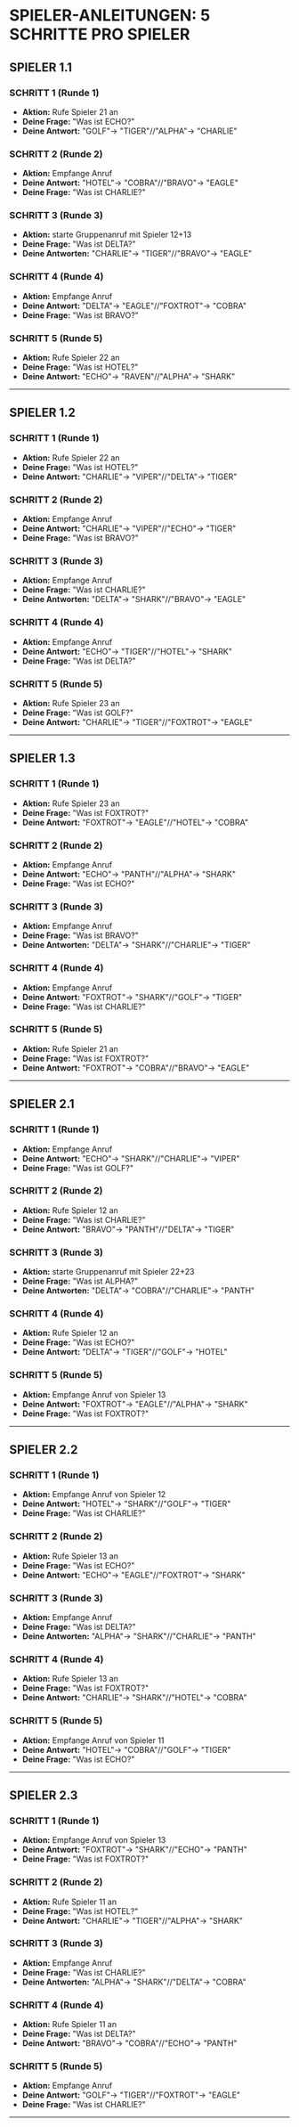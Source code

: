 # SPIELER-ANLEITUNGEN: 5 SCHRITTE PRO SPIELER

## SPIELER 1.1

### SCHRITT 1 (Runde 1)
- **Aktion:** Rufe Spieler 21 an
- **Deine Frage:** "Was ist ECHO?"
- **Deine Antwort:** "GOLF"-> "TIGER"//"ALPHA"-> "CHARLIE"

### SCHRITT 2 (Runde 2)  
- **Aktion:** Empfange Anruf
- **Deine Antwort:** "HOTEL"-> "COBRA"//"BRAVO"-> "EAGLE"
- **Deine Frage:** "Was ist CHARLIE?"

### SCHRITT 3 (Runde 3)
- **Aktion:** starte Gruppenanruf mit Spieler 12+13
- **Deine Frage:** "Was ist DELTA?"
- **Deine Antworten:** "CHARLIE"-> "TIGER"//"BRAVO"-> "EAGLE"

### SCHRITT 4 (Runde 4)
- **Aktion:** Empfange Anruf
- **Deine Antwort:** "DELTA"-> "EAGLE"//"FOXTROT"-> "COBRA"
- **Deine Frage:** "Was ist BRAVO?"

### SCHRITT 5 (Runde 5)
- **Aktion:** Rufe Spieler 22 an
- **Deine Frage:** "Was ist HOTEL?"
- **Deine Antwort:** "ECHO"-> "RAVEN"//"ALPHA"-> "SHARK"

---

## SPIELER 1.2

### SCHRITT 1 (Runde 1)
- **Aktion:** Rufe Spieler 22 an
- **Deine Frage:** "Was ist HOTEL?"
- **Deine Antwort:** "CHARLIE"-> "VIPER"//"DELTA"-> "TIGER"

### SCHRITT 2 (Runde 2)
- **Aktion:** Empfange Anruf
- **Deine Antwort:** "CHARLIE"-> "VIPER"//"ECHO"-> "TIGER"
- **Deine Frage:** "Was ist BRAVO?"

### SCHRITT 3 (Runde 3)
- **Aktion:** Empfange Anruf
- **Deine Frage:** "Was ist CHARLIE?"
- **Deine Antworten:** "DELTA"-> "SHARK"//"BRAVO"-> "EAGLE"

### SCHRITT 4 (Runde 4)
- **Aktion:** Empfange Anruf
- **Deine Antwort:** "ECHO"-> "TIGER"//"HOTEL"-> "SHARK"
- **Deine Frage:** "Was ist DELTA?"

### SCHRITT 5 (Runde 5)
- **Aktion:** Rufe Spieler 23 an
- **Deine Frage:** "Was ist GOLF?"
- **Deine Antwort:** "CHARLIE"-> "TIGER"//"FOXTROT"-> "EAGLE"

---

## SPIELER 1.3

### SCHRITT 1 (Runde 1)
- **Aktion:** Rufe Spieler 23 an
- **Deine Frage:** "Was ist FOXTROT?"
- **Deine Antwort:** "FOXTROT"-> "EAGLE"//"HOTEL"-> "COBRA"

### SCHRITT 2 (Runde 2)
- **Aktion:** Empfange Anruf 
- **Deine Antwort:** "ECHO"-> "PANTH"//"ALPHA"-> "SHARK"
- **Deine Frage:** "Was ist ECHO?"

### SCHRITT 3 (Runde 3)
- **Aktion:** Empfange Anruf
- **Deine Frage:** "Was ist BRAVO?"
- **Deine Antworten:** "DELTA"-> "SHARK"//"CHARLIE"-> "TIGER"

### SCHRITT 4 (Runde 4)
- **Aktion:** Empfange Anruf
- **Deine Antwort:** "FOXTROT"-> "SHARK"//"GOLF"-> "TIGER"
- **Deine Frage:** "Was ist CHARLIE?"

### SCHRITT 5 (Runde 5)
- **Aktion:** Rufe Spieler 21 an
- **Deine Frage:** "Was ist FOXTROT?"
- **Deine Antwort:** "FOXTROT"-> "COBRA"//"BRAVO"-> "EAGLE"

---

## SPIELER 2.1

### SCHRITT 1 (Runde 1)
- **Aktion:** Empfange Anruf
- **Deine Antwort:** "ECHO"-> "SHARK"//"CHARLIE"-> "VIPER"
- **Deine Frage:** "Was ist GOLF?"

### SCHRITT 2 (Runde 2)
- **Aktion:** Rufe Spieler 12 an
- **Deine Frage:** "Was ist CHARLIE?"
- **Deine Antwort:** "BRAVO"-> "PANTH"//"DELTA"-> "TIGER"

### SCHRITT 3 (Runde 3)
- **Aktion:** starte Gruppenanruf mit Spieler 22+23
- **Deine Frage:** "Was ist ALPHA?"
- **Deine Antworten:** "DELTA"-> "COBRA"//"CHARLIE"-> "PANTH"

### SCHRITT 4 (Runde 4)
- **Aktion:** Rufe Spieler 12 an
- **Deine Frage:** "Was ist ECHO?"
- **Deine Antwort:** "DELTA"-> "TIGER"//"GOLF"-> "HOTEL"

### SCHRITT 5 (Runde 5)
- **Aktion:** Empfange Anruf von Spieler 13
- **Deine Antwort:** "FOXTROT"-> "EAGLE"//"ALPHA"-> "SHARK"
- **Deine Frage:** "Was ist FOXTROT?"

---

## SPIELER 2.2

### SCHRITT 1 (Runde 1)
- **Aktion:** Empfange Anruf von Spieler 12
- **Deine Antwort:** "HOTEL"-> "SHARK"//"GOLF"-> "TIGER"
- **Deine Frage:** "Was ist CHARLIE?"

### SCHRITT 2 (Runde 2)
- **Aktion:** Rufe Spieler 13 an
- **Deine Frage:** "Was ist ECHO?"
- **Deine Antwort:** "ECHO"-> "EAGLE"//"FOXTROT"-> "SHARK"

### SCHRITT 3 (Runde 3)
- **Aktion:** Empfange Anruf
- **Deine Frage:** "Was ist DELTA?"
- **Deine Antworten:** "ALPHA"-> "SHARK"//"CHARLIE"-> "PANTH"

### SCHRITT 4 (Runde 4)
- **Aktion:** Rufe Spieler 13 an
- **Deine Frage:** "Was ist FOXTROT?"
- **Deine Antwort:** "CHARLIE"-> "SHARK"//"HOTEL"-> "COBRA"

### SCHRITT 5 (Runde 5)
- **Aktion:** Empfange Anruf von Spieler 11
- **Deine Antwort:** "HOTEL"-> "COBRA"//"GOLF"-> "TIGER"
- **Deine Frage:** "Was ist ECHO?"

---

## SPIELER 2.3

### SCHRITT 1 (Runde 1)
- **Aktion:** Empfange Anruf von Spieler 13
- **Deine Antwort:** "FOXTROT"-> "SHARK"//"ECHO"-> "PANTH"
- **Deine Frage:** "Was ist FOXTROT?"

### SCHRITT 2 (Runde 2)
- **Aktion:** Rufe Spieler 11 an
- **Deine Frage:** "Was ist HOTEL?"
- **Deine Antwort:** "CHARLIE"-> "TIGER"//"ALPHA"-> "SHARK"

### SCHRITT 3 (Runde 3)
- **Aktion:** Empfange Anruf
- **Deine Frage:** "Was ist CHARLIE?"
- **Deine Antworten:** "ALPHA"-> "SHARK"//"DELTA"-> "COBRA"

### SCHRITT 4 (Runde 4)
- **Aktion:** Rufe Spieler 11 an
- **Deine Frage:** "Was ist DELTA?"
- **Deine Antwort:** "BRAVO"-> "COBRA"//"ECHO"-> "PANTH"

### SCHRITT 5 (Runde 5)
- **Aktion:** Empfange Anruf
- **Deine Antwort:** "GOLF"-> "TIGER"//"FOXTROT"-> "EAGLE"
- **Deine Frage:** "Was ist CHARLIE?"


---
